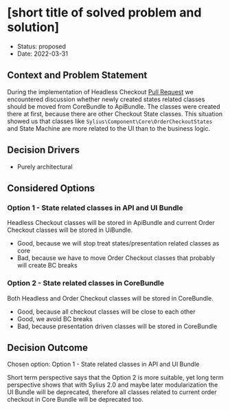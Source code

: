 # [short title of solved problem and solution]

* Status: proposed
* Date: 2022-03-31

## Context and Problem Statement

During the implementation of Headless Checkout [Pull Request](https://github.com/Sylius/Sylius/pull/13793) we encountered
discussion whether newly created states related classes should be moved from CoreBundle to ApiBundle. The classes
were created there at first, because there are other Checkout State classes. This situation showed us that classes like
`Sylius\Component\Core\OrderCheckoutStates` and State Machine are more related to the UI than to the business logic.

## Decision Drivers

* Purely architectural

## Considered Options

### Option 1 - State related classes in API and UI Bundle

Headless Checkout classes will be stored in ApiBundle and current Order Checkout classes will be stored in UiBundle.

* Good, because we will stop treat states/presentation related classes as core
* Bad, because we have to move Order Checkout classes that probably will create BC breaks

### Option 2 - State related classes in CoreBundle

Both Headless and Order Checkout classes will be stored in CoreBundle.

* Good, because all checkout classes will be close to each other
* Good, we avoid BC breaks
* Bad, because presentation driven classes will be stored in CoreBundle

## Decision Outcome

Chosen option: Option 1 - State related classes in API and UI Bundle

Short term perspective says that the Option 2 is more suitable, yet long term perspective shows that with Sylius 2.0 and
maybe later modularization the UI Bundle will be deprecated, therefore all classes related to current order checkout in Core Bundle
will be deprecated too.
